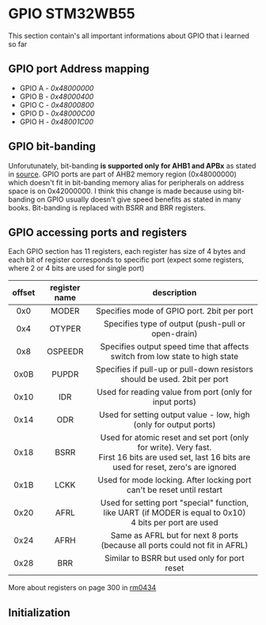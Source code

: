 # GPIO STM32WB55

This section contain's all important informations about GPIO that i learned so far

## GPIO port Address mapping

* GPIO A - *0x48000000*
* GPIO B - *0x48000400*
* GPIO C - *0x48000800*
* GPIO D - *0x48000C00*
* GPIO H - *0x48001C00*

## GPIO bit-banding

Unforutunately, bit-banding **is supported only for AHB1 and APBx** as stated in 
[source](https://community.st.com/t5/stm32-mcus-products/bit-banding-ahb2-in-stm32l4-is-it-possible/td-p/483299).
GPIO ports are part of AHB2 memory region (0x48000000) which doesn't fit
in bit-banding memory alias for peripherals on address space is on 0x42000000. 
I think this change is made because using bit-banding on GPIO usually doesn't give speed benefits 
as stated in many books. Bit-banding is replaced with BSRR and BRR registers.

## GPIO accessing ports and registers

Each GPIO section has 11 registers, each register has size of 4 bytes and each bit of register 
corresponds to specific port (expect some registers, where 2 or 4 bits are used for single port)

| offset | register name | description |
|:------:|:-------------:|:-----------:|
| 0x0  | MODER   | Specifies mode of GPIO port. 2bit per port |
| 0x4  | OTYPER  | Specifies type of output (push-pull or open-drain) |
| 0x8  | OSPEEDR | Specifies output speed time that affects switch from low state to high state |
| 0x0B | PUPDR   | Specifies if pull-up or pull-down resistors should be used. 2bit per port |
| 0x10 | IDR     | Used for reading value from port (only for input ports) |
| 0x14 | ODR     | Used for setting output value - low, high (only for output ports) |
| 0x18 | BSRR    | Used for atomic reset and set port (only for write). Very fast. </br> First 16 bits are used set, last 16 bits are used for reset, zero's are ignored |
| 0x1B | LCKK    | Used for mode locking. After locking port can't be reset until restart |
| 0x20 | AFRL    | Used for setting port "special" function, like UART (if MODER is equal to 0x10) </br> 4 bits per port are used |
| 0x24 | AFRH    | Same as AFRL but for next 8 ports (because all ports could not fit in AFRL)
| 0x28 | BRR     | Similar to BSRR but used only for port reset |

More about registers on page 300 in
[rm0434](https://www.st.com/resource/en/reference_manual/rm0434-multiprotocol-wireless-32bit-mcu-armbased-cortexm4-with-fpu-bluetooth-lowenergy-and-802154-radio-solution-stmicroelectronics.pdf)

## Initialization

